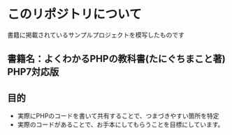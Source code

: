 
# このリポジトリについて
 書籍に掲載されているサンプルプロジェクトを模写したものです

## 書籍名：よくわかるPHPの教科書(たにぐちまこと著) PHP7対応版

## 目的
* 実際にPHPのコードを書いて共有することで、つまづきやすい箇所を特定
* 実際のコードがあることで、お手本にしてもらうことを目標にしています。

